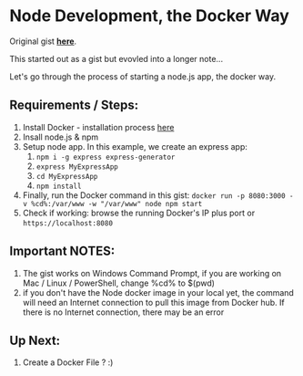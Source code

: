 # Node Development, the Docker Way
Original gist [**here**](https://gist.github.com/ayoayco/e1817aa6180f7325b52f17a132f9a388).

This started out as a gist but evovled into a longer note...

Let's go through the process of starting a node.js app, the docker way.

## Requirements / Steps:
1. Install Docker - installation process [here](https://docs.docker.com)
2. Insall node.js & npm
3. Setup node app. In this example, we create an express app:
    1. `npm i -g express express-generator`
    2. `express MyExpressApp`
    3. `cd MyExpressApp`
    4. `npm install`
4. Finally, run the Docker command in this gist: `docker run -p 8080:3000 -v %cd%:/var/www -w "/var/www" node npm start`
5. Check if working: browse the running Docker's IP plus port or `https://localhost:8080`

## Important NOTES:
1. The gist works on Windows Command Prompt, if you are working on Mac / Linux / PowerShell, change %cd% to $(pwd)
2. if you don't have the Node docker image in your local yet, the command will need an Internet connection to pull this image from Docker hub. If there is no Internet connection, there may be an error

## Up Next:
1. Create a Docker File ? :)

